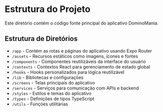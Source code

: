 # Estrutura do Projeto

Este diretório contém o código fonte principal do aplicativo DominoMania.

## Estrutura de Diretórios

- `/app` - Contém as rotas e páginas do aplicativo usando Expo Router
- `/assets` - Recursos estáticos como imagens, ícones e fontes
- `/components` - Componentes reutilizáveis da interface do usuário
- `/contexts` - Contextos React para gerenciamento de estado global
- `/hooks` - Hooks personalizados para lógica reutilizável
- `/lib` - Bibliotecas e configurações
- `/screens` - Telas principais do aplicativo
- `/services` - Serviços para comunicação com APIs e backend
- `/styles` - Estilos e temas do aplicativo
- `/types` - Definições de tipos TypeScript
- `/utils` - Funções utilitárias